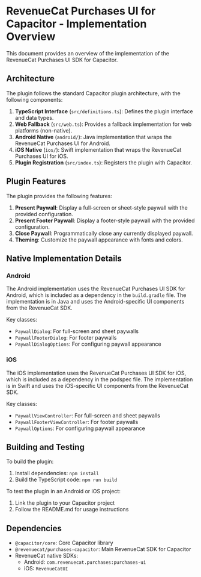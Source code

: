 # RevenueCat Purchases UI for Capacitor - Implementation Overview

This document provides an overview of the implementation of the RevenueCat Purchases UI SDK for Capacitor.

## Architecture

The plugin follows the standard Capacitor plugin architecture, with the following components:

1. **TypeScript Interface** (`src/definitions.ts`): Defines the plugin interface and data types.
2. **Web Fallback** (`src/web.ts`): Provides a fallback implementation for web platforms (non-native).
3. **Android Native** (`android/`): Java implementation that wraps the RevenueCat Purchases UI for Android.
4. **iOS Native** (`ios/`): Swift implementation that wraps the RevenueCat Purchases UI for iOS.
5. **Plugin Registration** (`src/index.ts`): Registers the plugin with Capacitor.

## Plugin Features

The plugin provides the following features:

1. **Present Paywall**: Display a full-screen or sheet-style paywall with the provided configuration.
2. **Present Footer Paywall**: Display a footer-style paywall with the provided configuration.
3. **Close Paywall**: Programmatically close any currently displayed paywall.
4. **Theming**: Customize the paywall appearance with fonts and colors.

## Native Implementation Details

### Android

The Android implementation uses the RevenueCat Purchases UI SDK for Android, which is included as a dependency in the `build.gradle` file. The implementation is in Java and uses the Android-specific UI components from the RevenueCat SDK.

Key classes:
- `PaywallDialog`: For full-screen and sheet paywalls
- `PaywallFooterDialog`: For footer paywalls
- `PaywallDialogOptions`: For configuring paywall appearance

### iOS

The iOS implementation uses the RevenueCat Purchases UI SDK for iOS, which is included as a dependency in the podspec file. The implementation is in Swift and uses the iOS-specific UI components from the RevenueCat SDK.

Key classes:
- `PaywallViewController`: For full-screen and sheet paywalls
- `PaywallFooterViewController`: For footer paywalls
- `PaywallOptions`: For configuring paywall appearance

## Building and Testing

To build the plugin:

1. Install dependencies: `npm install`
2. Build the TypeScript code: `npm run build`

To test the plugin in an Android or iOS project:

1. Link the plugin to your Capacitor project
2. Follow the README.md for usage instructions

## Dependencies

- `@capacitor/core`: Core Capacitor library
- `@revenuecat/purchases-capacitor`: Main RevenueCat SDK for Capacitor
- RevenueCat native SDKs:
  - Android: `com.revenuecat.purchases:purchases-ui`
  - iOS: `RevenueCatUI` 